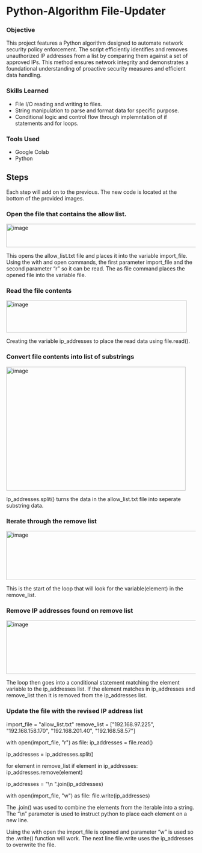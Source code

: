 # Python-Algorithm File-Updater

### Objective
This project features a Python algorithm designed to automate network security policy enforcement. The script efficiently identifies and removes unauthorized IP addresses from a list by comparing them against a set of approved IPs. This method ensures network integrity and demonstrates a foundational understanding of proactive security measures and efficient data handling.

### Skills Learned

- File I/O reading and writing to files.
- String manipulation to parse and format data for specific purpose.
- Conditional logic and control flow through implemntation of if statements and for loops.

### Tools Used 
- Google Colab
- Python

## Steps
Each step will add on to the previous. The new code is located at the bottom of the provided images.
### Open the file that contains the allow list.

<img width="577" height="62" alt="image" src="https://github.com/user-attachments/assets/b0baee75-dee9-4e3f-9e57-3d28ff69e7a8" />

This opens the allow_list.txt file and places it into the variable import_file. Using the with and open commands, the first parameter import_file and the second parameter “r” so it can be read. The as file command places the opened file into the variable file.

### Read the file contents

<img width="480" height="85" alt="image" src="https://github.com/user-attachments/assets/f6476624-9454-49e8-8cea-405a06e925c1" />

Creating the variable ip_addresses  to place the read data using file.read().
 
### Convert file contents into list of substrings

<img width="477" height="328" alt="image" src="https://github.com/user-attachments/assets/c400ab9d-a0a7-42c8-96ab-3b11fc8c9a1f" />

Ip_addresses.split() turns the data in the allow_list.txt file into seperate substring data.

### Iterate through the remove list

<img width="612" height="130" alt="image" src="https://github.com/user-attachments/assets/8d5e2657-6d7f-43d3-9f49-a80426a33cf9" />

This is the start of the loop that will look for the variable(element) in the remove_list.


### Remove IP addresses found on remove list

<img width="617" height="142" alt="image" src="https://github.com/user-attachments/assets/f65dd1a7-0aa3-4cc9-9b06-7c4ad73b65d2" />

The loop then goes into a conditional statement matching the element variable to the ip_addresses list. If the element matches in ip_addresses and remove_list then it is removed from the ip_addresses list.


### Update the file with the revised IP address list

import_file = "allow_list.txt"
remove_list = ["192.168.97.225", "192.168.158.170", "192.168.201.40", "192.168.58.57"]


with open(import_file, "r") as file:
      ip_addresses = file.read()

ip_addresses = ip_addresses.split()

for element in remove_list
    if element in ip_addresses:
        ip_addresses.remove(element)

ip_addresses = "\n ".join(ip_addresses)    

with open(import_file, "w") as file:
      file.write(ip_addresses)


The .join() was used to combine the elements from the iterable into a string. The “\n” parameter is used to instruct python to place each element on a new line.

Using the with open the import_file is opened and parameter “w” is used so the .write() function will work. The next line file.write uses the ip_addresses to overwrite the file.


